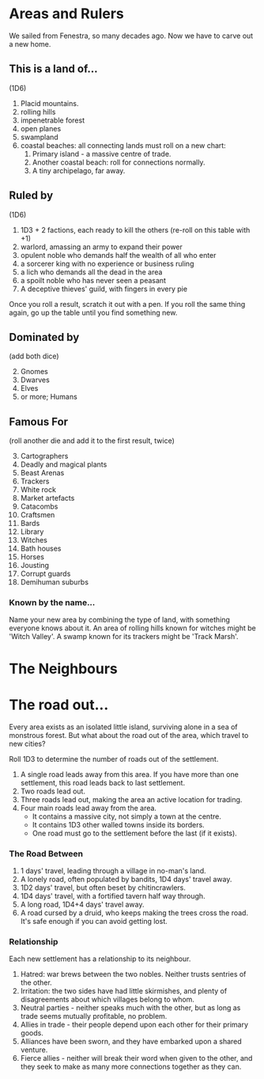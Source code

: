 # Areas and Rulers

We sailed from Fenestra, so many decades ago.
Now we have to carve out a new home.

## This is a land of...

(1D6)

1. Placid mountains.
2. rolling hills
3. impenetrable forest
4. open planes
5. swampland
6. coastal beaches: all connecting lands must roll on a new chart:
    1. Primary island - a massive centre of trade.
    1. Another coastal beach: roll for connections normally.
    1. A tiny archipelago, far away.

## Ruled by

(1D6)

1. 1D3 + 2 factions, each ready to kill the others (re-roll on this table with +1)
2. warlord, amassing an army to expand their power
4. opulent noble who demands half the wealth of all who enter
3. a sorcerer king with no experience or business ruling
3. a lich who demands all the dead in the area
6. a spoilt noble who has never seen a peasant
7. A deceptive thieves' guild, with fingers in every pie

Once you roll a result, scratch it out with a pen.
If you roll the same thing again, go up the table until you find something new.

## Dominated by

(add both dice)

2. Gnomes
3. Dwarves
4. Elves
5. or more; Humans

## Famous For

(roll another die and add it to the first result, twice)

3. Cartographers
4. Deadly and magical plants
5. Beast Arenas
6. Trackers
7. White rock
8. Market artefacts
9. Catacombs
10. Craftsmen
11. Bards
12. Library
13. Witches
14. Bath houses
15. Horses
16. Jousting
17. Corrupt guards
18. Demihuman suburbs

### Known by the name...

Name your new area by combining the type of land, with something everyone knows about it.
An area of rolling hills known for witches might be 'Witch Valley'.
A swamp known for its trackers might be 'Track Marsh'.

# The Neighbours

# The road out...

Every area exists as an isolated little island, surviving alone in a sea of monstrous forest.
But what about the road out of the area, which travel to new cities?

Roll 1D3 to determine the number of roads out of the settlement.

1. A single road leads away from this area. If you have more than one settlement, this road leads back to last settlement.
2. Two roads lead out.
3. Three roads lead out, making the area an active location for trading.
4. Four main roads lead away from the area.
    * It contains a massive city, not simply a town at the centre.
    * It contains 1D3 other walled towns inside its borders.
    * One road must go to the settlement before the last (if it exists).

### The Road Between

1. 1 days' travel, leading through a village in no-man's land.
2. A lonely road, often populated by bandits, 1D4 days' travel away.
3. 1D2 days' travel, but often beset by chitincrawlers.
4. 1D4 days' travel, with a fortified tavern half way through.
5. A long road, 1D4+4 days' travel away.
6. A road cursed by a druid, who keeps making the trees cross the road. It's safe enough if you can avoid getting lost.

### Relationship

Each new settlement has a relationship to its neighbour.

1. Hatred: war brews between the two nobles.  Neither trusts sentries of the other.
2. Irritation: the two sides have had little skirmishes, and plenty of disagreements about which villages belong to whom.
3. Neutral parties - neither speaks much with the other, but as long as trade seems mutually profitable, no problem.
4. Allies in trade - their people depend upon each other for their primary goods.
5. Alliances have been sworn, and they have embarked upon a shared venture.
6. Fierce allies - neither will break their word when given to the other, and they seek to make as many more connections together as they can.

